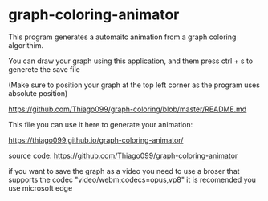 # graph-coloring-animator

This program generates a automaitc animation from a graph coloring algorithim.

You can draw your graph using this application, and them press ctrl + s to generete the save file

(Make sure to position your graph at the top left corner as the program uses absolute position)

https://github.com/Thiago099/graph-coloring/blob/master/README.md

This file you can use it here to generate your animation:

https://thiago099.github.io/graph-coloring-animator/


source code:
https://github.com/Thiago099/graph-coloring-animator


if you want to save the graph as a video you need to use a broser that supports the codec "video/webm;codecs=opus,vp8" it is recomended you use microsoft edge
